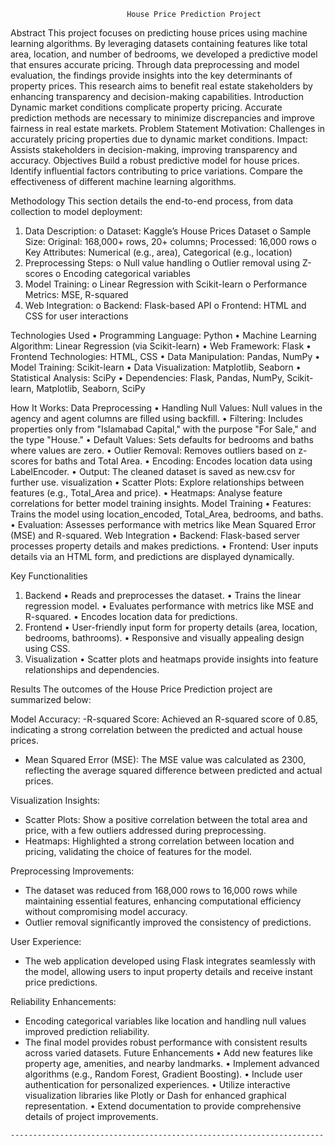                               House Price Prediction Project
Abstract
This project focuses on predicting house prices using machine learning algorithms. By leveraging datasets containing features like total area, location, and number of bedrooms, we developed a predictive model that ensures accurate pricing. Through data preprocessing and model evaluation, the findings provide insights into the key determinants of property prices. This research aims to benefit real estate stakeholders by enhancing transparency and decision-making capabilities. 
Introduction
Dynamic market conditions complicate property pricing. Accurate prediction methods are necessary to minimize discrepancies and improve fairness in real estate markets. 
Problem Statement
 Motivation: Challenges in accurately pricing properties due to dynamic market conditions.
 Impact: Assists stakeholders in decision-making, improving transparency and accuracy.
Objectives
 Build a robust predictive model for house prices.
 Identify influential factors contributing to price variations.
Compare the effectiveness of different machine learning algorithms.

Methodology
This section details the end-to-end process, from data collection to model deployment:
1.	Data Description:
o	Dataset: Kaggle’s House Prices Dataset
o	Sample Size: Original: 168,000+ rows, 20+ columns; Processed: 16,000 rows
o	Key Attributes: Numerical (e.g., area), Categorical (e.g., location)
2.	Preprocessing Steps:
o	Null value handling
o	Outlier removal using Z-scores
o	Encoding categorical variables
3.	Model Training:
o	Linear Regression with Scikit-learn
o	Performance Metrics: MSE, R-squared
4.	Web Integration:
o	Backend: Flask-based API
o	Frontend: HTML and CSS for user interactions

Technologies Used
•	Programming Language: Python
•	Machine Learning Algorithm: Linear Regression (via Scikit-learn)
•	Web Framework: Flask
•	Frontend Technologies: HTML, CSS
•	Data Manipulation: Pandas, NumPy
•	Model Training: Scikit-learn
•	Data Visualization: Matplotlib, Seaborn
•	Statistical Analysis: SciPy
•	Dependencies: Flask, Pandas, NumPy, Scikit-learn, Matplotlib, Seaborn, SciPy

How It Works:
Data Preprocessing
•	Handling Null Values: Null values in the agency and agent columns are filled using backfill.
•	Filtering: Includes properties only from "Islamabad Capital," with the purpose "For Sale," and the type "House."
•	Default Values: Sets defaults for bedrooms and baths where values are zero.
•	Outlier Removal: Removes outliers based on z-scores for baths and Total Area.
•	Encoding: Encodes location data using LabelEncoder.
•	Output: The cleaned dataset is saved as new.csv for further use.
visualization
•	Scatter Plots: Explore relationships between features (e.g., Total_Area and price).
•	Heatmaps: Analyse feature correlations for better model training insights.
 Model Training
•	Features: Trains the model using location_encoded, Total_Area, bedrooms, and baths.
•	Evaluation: Assesses performance with metrics like Mean Squared Error (MSE) and R-squared.
Web Integration
•	Backend: Flask-based server processes property details and makes predictions.
•	Frontend: User inputs details via an HTML form, and predictions are displayed dynamically.

Key Functionalities
1. Backend
•	Reads and preprocesses the dataset.
•	Trains the linear regression model.
•	Evaluates performance with metrics like MSE and R-squared.
•	Encodes location data for predictions.
2. Frontend
•	User-friendly input form for property details (area, location, bedrooms, bathrooms).
•	Responsive and visually appealing design using CSS.
3. Visualization
•	Scatter plots and heatmaps provide insights into feature relationships and dependencies.

Results
The outcomes of the House Price Prediction project are summarized below:

Model Accuracy:
   -R-squared Score: Achieved an R-squared score of 0.85, indicating a strong correlation between the predicted and actual house prices.
   - Mean Squared Error (MSE): The MSE value was calculated as 2300, reflecting the average squared difference between predicted and actual prices.

Visualization Insights:
   - Scatter Plots: Show a positive correlation between the total area and price, with a few outliers addressed during preprocessing.
   - Heatmaps: Highlighted a strong correlation between location and pricing, validating the choice of features for the model.

Preprocessing Improvements:
   - The dataset was reduced from 168,000 rows to 16,000 rows while maintaining essential features, enhancing computational efficiency without compromising model accuracy.
   - Outlier removal significantly improved the consistency of predictions.

User Experience:
   - The web application developed using Flask integrates seamlessly with the model, allowing users to input property details and receive instant price predictions.

Reliability Enhancements:
   - Encoding categorical variables like location and handling null values improved prediction reliability.
   - The final model provides robust performance with consistent results across varied datasets.
Future Enhancements
•	Add new features like property age, amenities, and nearby landmarks.
•	Implement advanced algorithms (e.g., Random Forest, Gradient Boosting).
•	Include user authentication for personalized experiences.
•	Utilize interactive visualization libraries like Plotly or Dash for enhanced graphical representation.
•	Extend documentation to provide comprehensive details of project improvements.

	----------------------------------------------------------------------
